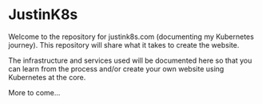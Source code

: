# JustinK8s

Welcome to the repository for justink8s.com (documenting my Kubernetes journey).  This repository will share what it takes to create the website.

The infrastructure and services used will be documented here so that you can learn from the process and/or create your own website using Kubernetes at the core.

More to come...
